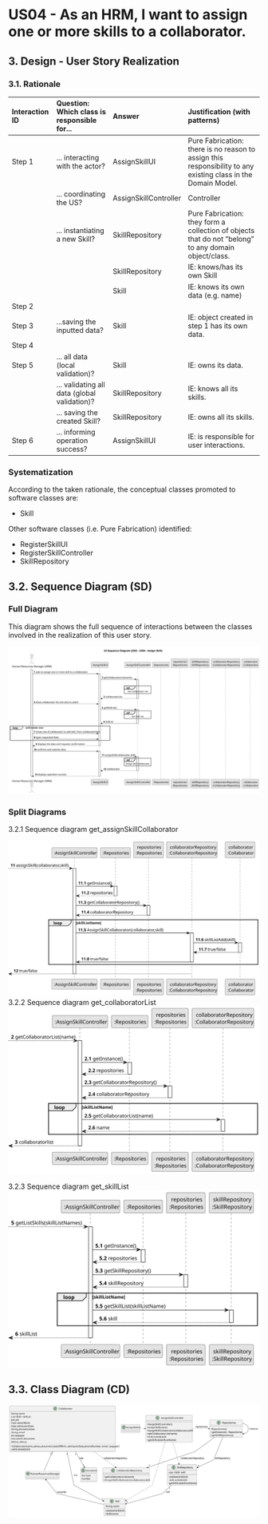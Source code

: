 # US04 - As an HRM, I want to assign one or more skills to a collaborator.

## 3. Design - User Story Realization

### 3.1. Rationale

| Interaction ID | Question: Which class is responsible for...   | Answer                  | Justification (with patterns)                                                                                 |
|:---------------|:----------------------------------------------|:------------------------|:--------------------------------------------------------------------------------------------------------------|
| Step 1  		     | 	... interacting with the actor?              | AssignSkillUI         | Pure Fabrication: there is no reason to assign this responsibility to any existing class in the Domain Model. |
| 			  		        | 	... coordinating the US?                     | AssignSkillController | Controller                                                                                                    |
| 			  		        | 	... instantiating a new Skill?               | SkillRepository         | Pure Fabrication: they form a collection of objects that do not “belong” to any domain object/class.          |
| 			  		        | 							                                       | SkillRepository         | IE: knows/has its own Skill                                                                                   |
| 			  		        | 							                                       | Skill                   | IE: knows its own data (e.g. name)                                                                            |
| Step 2         |                                               |                         |                                                                                                               |
| Step 3  		     | 	...saving the inputted data?                 | Skill                   | IE: object created in step 1 has its own data.                                                                |
| Step 4         |                                               |                         |                                                                                                               |
| Step 5  		     | 	...  all data (local validation)?            | Skill                   | IE: owns its data.                                                                                            | 
| 			  		        | 	... validating all data (global validation)? | SkillRepository         | IE: knows all its skills.                                                                                     | 
| 			  		        | 	... saving the created Skill?                | SkillRepository         | IE: owns all its skills.                                                                                      | 
| Step 6  		     | 	... informing operation success?             | AssignSkillUI         | IE: is responsible for user interactions.                                                                     | 

### Systematization ##

According to the taken rationale, the conceptual classes promoted to software classes are:

* Skill

Other software classes (i.e. Pure Fabrication) identified:

* RegisterSkillUI
* RegisterSkillController
* SkillRepository


## 3.2. Sequence Diagram (SD)

### Full Diagram

This diagram shows the full sequence of interactions between the classes involved in the realization of this user story.

![Sequence Diagram - Full](svg/us04-sequence-diagram.svg)

### Split Diagrams
3.2.1 Sequence diagram get_assignSkillCollaborator

![Sequence Diagram - get_AssignSkillCollaborator](svg/us04-sequence-diagram-get_AssignSkillCollaborator.svg)
3.2.2 Sequence diagram get_collaboratorList
![Sequence Diagram - get_collaboratorList](svg/us04-sequence-diagram-get_collaboratorList.svg)

3.2.3 Sequence diagram get_skillList
![Sequence Diagram - get_skillList](svg/us04-sequence-diagram-get_skillList.svg)



## 3.3. Class Diagram (CD)

![Class Diagram](svg/us04-class-diagram.svg)